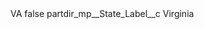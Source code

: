 <?xml version="1.0" encoding="UTF-8"?>
<CustomMetadata xmlns="http://soap.sforce.com/2006/04/metadata" xmlns:xsi="http://www.w3.org/2001/XMLSchema-instance" xmlns:xsd="http://www.w3.org/2001/XMLSchema">
    <label>VA</label>
    <protected>false</protected>
    <values>
        <field>partdir_mp__State_Label__c</field>
        <value xsi:type="xsd:string">Virginia</value>
    </values>
</CustomMetadata>
